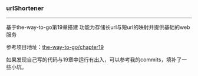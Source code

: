 ### urlShortener
------
基于the-way-to-go第19章搭建 功能为存储长url与短url的映射并提供基础的web服务

参考项目地址：[the-way-to-go/chapter19](https://github.com/summerblue-ext-forks/thewaytogo/tree/master/code_examples/chapter_19)

如果发现自己写的代码与19章中运行有出入，可以参考我的commits，填补了一些小坑。